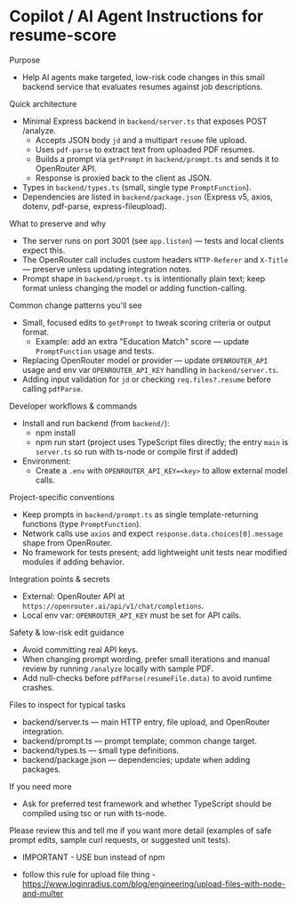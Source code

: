 # Copilot / AI Agent Instructions for resume-score

Purpose

- Help AI agents make targeted, low-risk code changes in this small backend service that evaluates resumes against job descriptions.

Quick architecture

- Minimal Express backend in `backend/server.ts` that exposes POST /analyze.
  - Accepts JSON body `jd` and a multipart `resume` file upload.
  - Uses `pdf-parse` to extract text from uploaded PDF resumes.
  - Builds a prompt via `getPrompt` in `backend/prompt.ts` and sends it to OpenRouter API.
  - Response is proxied back to the client as JSON.
- Types in `backend/types.ts` (small, single type `PromptFunction`).
- Dependencies are listed in `backend/package.json` (Express v5, axios, dotenv, pdf-parse, express-fileupload).

What to preserve and why

- The server runs on port 3001 (see `app.listen`) — tests and local clients expect this.
- The OpenRouter call includes custom headers `HTTP-Referer` and `X-Title` — preserve unless updating integration notes.
- Prompt shape in `backend/prompt.ts` is intentionally plain text; keep format unless changing the model or adding function-calling.

Common change patterns you'll see

- Small, focused edits to `getPrompt` to tweak scoring criteria or output format.
  - Example: add an extra "Education Match" score — update `PromptFunction` usage and tests.
- Replacing OpenRouter model or provider — update `OPENROUTER_API` usage and env var `OPENROUTER_API_KEY` handling in `backend/server.ts`.
- Adding input validation for `jd` or checking `req.files?.resume` before calling `pdfParse`.

Developer workflows & commands

- Install and run backend (from `backend/`):
  - npm install
  - npm run start (project uses TypeScript files directly; the entry `main` is `server.ts` so run with ts-node or compile first if added)
- Environment:
  - Create a `.env` with `OPENROUTER_API_KEY=<key>` to allow external model calls.

Project-specific conventions

- Keep prompts in `backend/prompt.ts` as single template-returning functions (type `PromptFunction`).
- Network calls use `axios` and expect `response.data.choices[0].message` shape from OpenRouter.
- No framework for tests present; add lightweight unit tests near modified modules if adding behavior.

Integration points & secrets

- External: OpenRouter API at `https://openrouter.ai/api/v1/chat/completions`.
- Local env var: `OPENROUTER_API_KEY` must be set for API calls.

Safety & low-risk edit guidance

- Avoid committing real API keys.
- When changing prompt wording, prefer small iterations and manual review by running `/analyze` locally with sample PDF.
- Add null-checks before `pdfParse(resumeFile.data)` to avoid runtime crashes.

Files to inspect for typical tasks

- backend/server.ts — main HTTP entry, file upload, and OpenRouter integration.
- backend/prompt.ts — prompt template; common change target.
- backend/types.ts — small type definitions.
- backend/package.json — dependencies; update when adding packages.

If you need more

- Ask for preferred test framework and whether TypeScript should be compiled using tsc or run with ts-node.

Please review this and tell me if you want more detail (examples of safe prompt edits, sample curl requests, or suggested unit tests).

- IMPORTANT - USE bun instead of npm

- follow this rule for upload file thing - https://www.loginradius.com/blog/engineering/upload-files-with-node-and-multer
